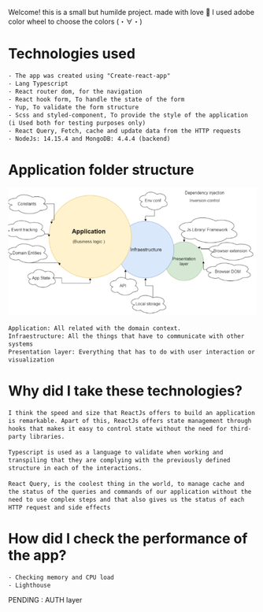 Welcome! this is a small but humilde project.
made with love  💓
I used adobe color wheel to choose the colors (・∀・)


# Technologies used
    - The app was created using "Create-react-app" 
    - Lang Typescript
    - React router dom, for the navigation
    - React hook form, To handle the state of the form  
    - Yup, To validate the form structure
    - Scss and styled-component, To provide the style of the application (i Used both for testing purposes only)
    - React Query, Fetch, cache and update data from the HTTP requests
    - NodeJs: 14.15.4 and MongoDB: 4.4.4 (backend)

# Application folder structure

![alt text](./readmeimg.PNG)

    Application: All related with the domain context.
    Infraestructure: All the things that have to communicate with other systems
    Presentation layer: Everything that has to do with user interaction or visualization 

# Why did I take these technologies?

    I think the speed and size that ReactJs offers to build an application is remarkable. Apart of this, ReactJs offers state management through hooks that makes it easy to control state without the need for third-party libraries.

    Typescript is used as a language to validate when working and transpiling that they are complying with the previously defined structure in each of the interactions.

    React Query, is the coolest thing in the world, to manage cache and the status of the queries and commands of our application without the need to use complex steps and that also gives us the status of each HTTP request and side effects

# How did I check the performance of the app?

    - Checking memory and CPU load
    - Lighthouse 


PENDING : 
    AUTH layer


